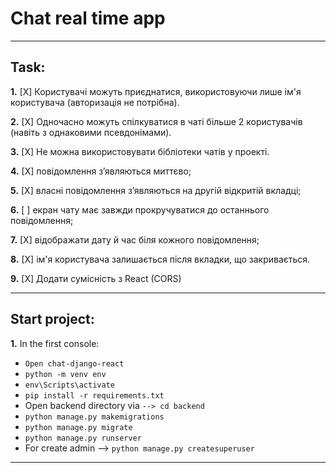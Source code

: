 # Chat real time app
---
 ## Task:

 **1.** [X] Користувачі можуть приєднатися, використовуючи лише ім'я користувача (авторизація не потрібна).
 
 **2.** [X] Одночасно можуть спілкуватися в чаті більше 2 користувачів (навіть з однаковими псевдонімами).
 
 **3.** [X] Не можна використовувати бібліотеки чатів у проекті.
 
 **4.**  [X] повідомлення з’являються миттєво; 

 **5.** [X] власні повідомлення з’являються на другій відкритій вкладці; 

 **6.** [ ] екран чату має завжди прокручуватися до останнього повідомлення; 

 **7.** [X] відображати дату й час біля кожного повідомлення;  

 **8.** [X] ім'я користувача залишається після вкладки, що закривається.
 
 **9.**  [X] Додати сумісність з React (CORS)

---
**Start project**:
---
 **1.** In the first console:
 - `Open chat-django-react`
 - `python -m venv env`
 - `env\Scripts\activate`
 - `pip install -r requirements.txt`
 - Open backend directory via `--> cd backend` 
 - `python manage.py makemigrations `
 - `python manage.py migrate `
 - `python manage.py runserver`
 - For create admin --> `python manage.py createsuperuser`
---
